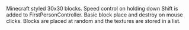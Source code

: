 Minecraft styled 30x30 blocks.
Speed control on holding down Shift is added to FirstPersonController. 
Basic block place and destroy on mouse clicks. 
Blocks are placed at random and the textures are stored in a list.
